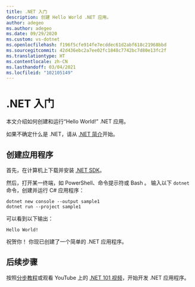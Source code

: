 ```yaml
---
title: .NET 入门
description: 创建 Hello World .NET 应用。
author: adegeo
ms.author: adegeo
ms.date: 09/29/2020
ms.custom: vs-dotnet
ms.openlocfilehash: f196f5cfe914fe7ecddec61d2abf618c21968bbd
ms.sourcegitcommit: 42d436ebc2a7ee02fc1848c7742bc7d80e13fc2f
ms.translationtype: HT
ms.contentlocale: zh-CN
ms.lasthandoff: 03/04/2021
ms.locfileid: "102105149"
---
```

# <a name="get-started-with-net"></a>.NET 入门

本文介绍如何创建和运行“Hello World!” .NET 应用。

如果不确定什么是 .NET，请从 [.NET 简介](introduction.md)开始。

## <a name="create-an-application"></a>创建应用程序

首先，在计算机上下载并安装 [.NET SDK](https://dotnet.microsoft.com/download/dotnet)。

然后，打开某一终端，如 PowerShell、命令提示符或 Bash  。 输入以下 `dotnet` 命令，创建并运行 C# 应用程序：

```dotnetcli
dotnet new console --output sample1
dotnet run --project sample1
```

可以看到以下输出：

```output
Hello World!
```

祝贺你！ 你现已创建了一个简单的 .NET 应用程序。

## <a name="next-steps"></a>后续步骤

按照[分步教程](../standard/get-started.md)或观看 YouTube 上的 [.NET 101 视频](https://www.youtube.com/playlist?list=PLdo4fOcmZ0oWoazjhXQzBKMrFuArxpW80)，开始开发 .NET 应用程序。
